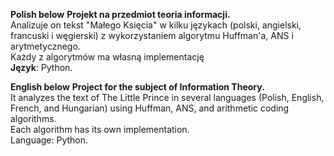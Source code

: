 **Polish below**
**Projekt na przedmiot teoria informacji.** \
Analizuje on tekst "Małego Księcia" w kilku językach (polski, angielski, francuski i węgierski) z wykorzystaniem algorytmu Huffman'a, ANS i arytmetycznego. \
Każdy z algorytmów ma własną implementację \
**Język**: Python.


**English below**
**Project for the subject of Information Theory.**\
It analyzes the text of The Little Prince in several languages (Polish, English, French, and Hungarian) using Huffman, ANS, and arithmetic coding algorithms.\
Each algorithm has its own implementation.\
Language: Python.
